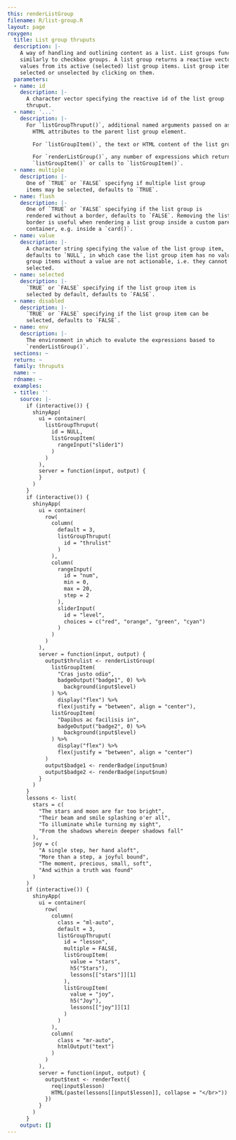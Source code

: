 ```yaml
---
this: renderListGroup
filename: R/list-group.R
layout: page
roxygen:
  title: List group thruputs
  description: |-
    A way of handling and outlining content as a list. List groups function
    similarly to checkbox groups. A list group returns a reactive vector of
    values from its active (selected) list group items. List group items are
    selected or unselected by clicking on them.
  parameters:
  - name: id
    description: |-
      A character vector specifying the reactive id of the list group
      thruput.
  - name: '...'
    description: |-
      For `listGroupThruput()`, additional named arguments passed on as
        HTML attributes to the parent list group element.

        For `listGroupItem()`, the text or HTML content of the list group item.

        For `renderListGroup()`, any number of expressions which return a
        `listGroupItem()` or calls to `listGroupItem()`.
  - name: multiple
    description: |-
      One of `TRUE` or `FALSE` specifyng if multiple list group
      items may be selected, defaults to `TRUE`.
  - name: flush
    description: |-
      One of `TRUE` or `FALSE` specifying if the list group is
      rendered without a border, defaults to `FALSE`. Removing the list group
      border is useful when rendering a list group inside a custom parent
      container, e.g. inside a `card()`.
  - name: value
    description: |-
      A character string specifying the value of the list group item,
      defaults to `NULL`, in which case the list group item has no value. List
      group items without a value are not actionable, i.e. they cannot be
      selected.
  - name: selected
    description: |-
      `TRUE` or `FALSE` specifying if the list group item is
      selected by default, defaults to `FALSE`.
  - name: disabled
    description: |-
      `TRUE` or `FALSE` specifying if the list group item can be
      selected, defaults to `FALSE`.
  - name: env
    description: |-
      The environment in which to evalute the expressions based to
      `renderListGroup()`.
  sections: ~
  return: ~
  family: thruputs
  name: ~
  rdname: ~
  examples:
  - title: ''
    source: |-
      if (interactive()) {
        shinyApp(
          ui = container(
            listGroupThruput(
              id = NULL,
              listGroupItem(
                rangeInput("slider1")
              )
            )
          ),
          server = function(input, output) {
          }
        )
      }
      if (interactive()) {
        shinyApp(
          ui = container(
            row(
              column(
                default = 3,
                listGroupThruput(
                  id = "thrulist"
                )
              ),
              column(
                rangeInput(
                  id = "num",
                  min = 0,
                  max = 20,
                  step = 2
                ),
                sliderInput(
                  id = "level",
                  choices = c("red", "orange", "green", "cyan")
                )
              )
            )
          ),
          server = function(input, output) {
            output$thrulist <- renderListGroup(
              listGroupItem(
                "Cras justo odio",
                badgeOutput("badge1", 0) %>%
                  background(input$level)
              ) %>%
                display("flex") %>%
                flex(justify = "between", align = "center"),
              listGroupItem(
                "Dapibus ac facilisis in",
                badgeOutput("badge2", 0) %>%
                  background(input$level)
              ) %>%
                display("flex") %>%
                flex(justify = "between", align = "center")
            )
            output$badge1 <- renderBadge(input$num)
            output$badge2 <- renderBadge(input$num)
          }
        )
      }
      lessons <- list(
        stars = c(
          "The stars and moon are far too bright",
          "Their beam and smile splashing o'er all",
          "To illuminate while turning my sight",
          "From the shadows wherein deeper shadows fall"
        ),
        joy = c(
          "A single step, her hand aloft",
          "More than a step, a joyful bound",
          "The moment, precious, small, soft",
          "And within a truth was found"
        )
      )
      if (interactive()) {
        shinyApp(
          ui = container(
            row(
              column(
                class = "ml-auto",
                default = 3,
                listGroupThruput(
                  id = "lesson",
                  multiple = FALSE,
                  listGroupItem(
                    value = "stars",
                    h5("Stars"),
                    lessons[["stars"]][1]
                  ),
                  listGroupItem(
                    value = "joy",
                    h5("Joy"),
                    lessons[["joy"]][1]
                  )
                )
              ),
              column(
                class = "mr-auto",
                htmlOutput("text")
              )
            )
          ),
          server = function(input, output) {
            output$text <- renderText({
              req(input$lesson)
              HTML(paste(lessons[[input$lesson]], collapse = "</br>"))
            })
          }
        )
      }
    output: []
---
```

